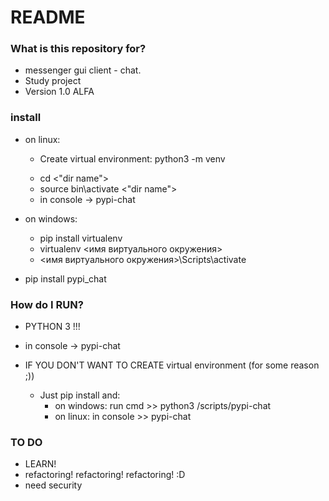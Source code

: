 # README #

### What is this repository for? ###

* messenger gui client - chat.
* Study project
* Version 1.0 ALFA

### install ###

* on linux:
    * Create virtual environment: python3 -m venv <dir name>
    * cd <"dir name">
    * source bin\activate <"dir name">
    * in console -> pypi-chat

* on windows:
    * pip install virtualenv
    * virtualenv <имя виртуального окружения>
    * <имя виртуального окружения>\Scripts\activate

* pip install pypi_chat

### How do I RUN? ###
* PYTHON 3 !!!
* in console -> pypi-chat

* IF YOU DON'T WANT TO CREATE virtual environment (for some reason ;))
    * Just pip install and:
        * on windows: run cmd >> python3 <your python way>/scripts/pypi-chat
        * on linux: in console >> pypi-chat

### TO DO ###
* LEARN!
* refactoring! refactoring! refactoring! :D
* need security
